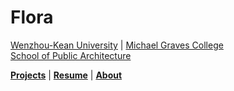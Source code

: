 # Flora

[Wenzhou-Kean University](https://wku.edu.cn/) | [Michael Graves College<br/>
School of Public Architecture](http://design.wku.edu.cn/)<br/>

**[Projects](https://ZMRFlora.github.io/Portfolio/Projects)** | **[Resume](https://ZMRFlora.github.io/Portfolio/Resume)** | **[About](https://ZMRFlora.github.io/Portfolio/About)** 



